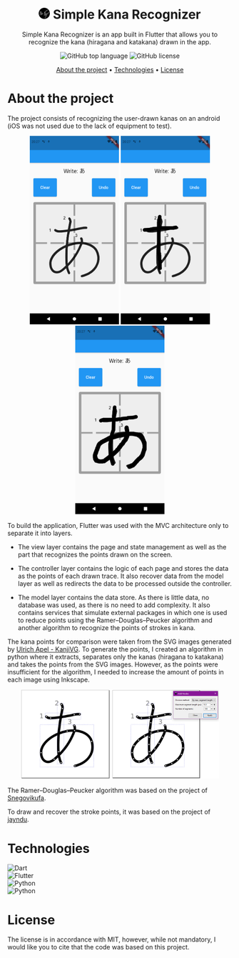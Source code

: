 <h1 align="center">
    <img src="./lib/assets/icons/icon.png" width="25" height="25"/>
    Simple Kana Recognizer
</h1>

<p align="center">
Simple Kana Recognizer is an app built in Flutter that allows you to recognize the kana (hiragana and katakana) drawn in the app.
</p>

<p align="center">
<img alt="GitHub top language" src="https://img.shields.io/github/languages/top/jttuboi/simple_kana_recognizer?color=%2304D361">
<img alt="GitHub license" src="https://img.shields.io/github/license/jttuboi/simple_kana_recognizer">
</p>

<p align="center">
 <a href="#about-the-project">About the project</a> •
 <a href="#technologies">Technologies</a> • 
 <a href="#license">License</a>
</p>

# About the project

The project consists of recognizing the user-drawn kanas on an android (iOS was not used due to the lack of equipment to test).

<p align="center">
<img alt="1" title="1" src="./git_images/1.png" width="200"  />
<img alt="2" title="2" src="./git_images/2.png" width="200"  />
<img alt="3" title="3" src="./git_images/3.png" width="200" />
</p>

To build the application, Flutter was used with the MVC architecture only to separate it into layers.

* The view layer contains the page and state management as well as the part that recognizes the points drawn on the screen.

* The controller layer contains the logic of each page and stores the data as the points of each drawn trace. It also recover data from the model layer as well as redirects the data to be processed outside the controller.

* The model layer contains the data store. As there is little data, no database was used, as there is no need to add complexity. It also contains services that simulate external packages in which one is used to reduce points using the Ramer–Douglas–Peucker algorithm and another algorithm to recognize the points of strokes in kana.

The kana points for comparison were taken from the SVG images generated by [Ulrich Apel - KanjiVG](https://kanjivg.tagaini.net/). To generate the points, I created an algorithm in python where it extracts, separates only the kanas (hiragana to katakana) and takes the points from the SVG images. However, as the points were insufficient for the algorithm, I needed to increase the amount of points in each image using Inkscape.

<p align="center">
<img alt="Before" title="Before" src="./git_images/before.png" width="200" height="200" />
<img alt="After" title="After" src="./git_images/after.png" width="240" height="200" />
</p>

The Ramer–Douglas–Peucker algorithm was based on the project of [Snegovikufa](https://gist.github.com/Snegovikufa/6490663).

To draw and recover the stroke points, it was based on the project of [jayndu](https://jaycoding.tech/tutorials/guides/efficient-sketching-app-using-flutter-icstum).

# Technologies

<img alt="Dart" src="https://img.shields.io/badge/Dart-2.13.4-03589b?style=for-the-badge&logo=dart">
<br>
<img alt="Flutter" src="https://img.shields.io/badge/Flutter-2.2.3-53c5f7?style=for-the-badge&logo=flutter">
<br>
<img alt="Python" src="https://img.shields.io/badge/Python-3.8.10-fadf5e?style=for-the-badge&logo=python">
<br>
<img alt="Python" src="https://img.shields.io/badge/svgpathtools-1.4.1-fadf5e?style=for-the-badge">

# License

The license is in accordance with MIT, however, while not mandatory, I would like you to cite that the code was based on this project.
